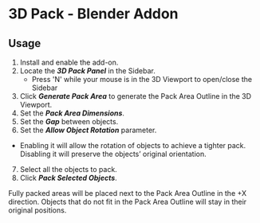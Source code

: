 # 3D Pack - Blender Addon

## Usage
1. Install and enable the add-on.
2. Locate the ***3D Pack Panel*** in the Sidebar.
    - Press 'N' while your mouse is in the 3D Viewport to open/close the Sidebar
3. Click ***Generate Pack Area*** to generate the Pack Area Outline in the 3D Viewport.
4. Set the ***Pack Area Dimensions***.
5. Set the ***Gap*** between objects.
6. Set the ***Allow Object Rotation*** parameter.
  - Enabling it will allow the rotation of objects to achieve a tighter pack. Disabling it will preserve the objects’ original orientation.
7. Select all the objects to pack.
8. Click ***Pack Selected Objects***.

  Fully packed areas will be placed next to the Pack Area Outline in the +X direction. Objects that do not fit in the Pack Area Outline will stay in their original positions.
